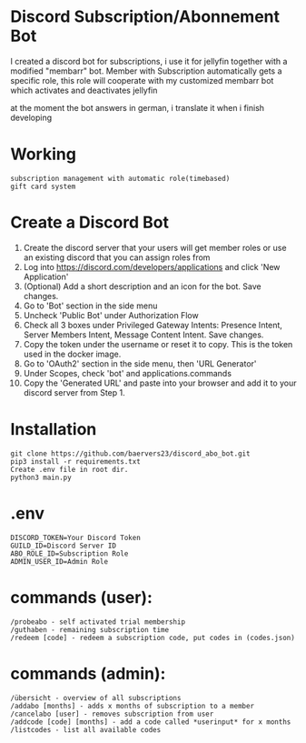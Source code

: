 # Discord Subscription/Abonnement Bot

I created a discord bot for subscriptions, i use it for jellyfin together with a modified "membarr" bot.
Member with Subscription automatically gets a specific role, this role will cooperate with my customized membarr bot which activates and deactivates jellyfin

at the moment the bot answers in german, i translate it when i finish developing

# Working
```
subscription management with automatic role(timebased)
gift card system
```

# Create a Discord Bot
 1) Create the discord server that your users will get member roles or use an existing discord that you can assign roles from
 2) Log into https://discord.com/developers/applications and click 'New Application'
 3) (Optional) Add a short description and an icon for the bot. Save changes.
 4) Go to 'Bot' section in the side menu
 5) Uncheck 'Public Bot' under Authorization Flow
 6) Check all 3 boxes under Privileged Gateway Intents: Presence Intent, Server Members Intent, Message Content Intent. Save changes.
 7) Copy the token under the username or reset it to copy. This is the token used in the docker image.
 8) Go to 'OAuth2' section in the side menu, then 'URL Generator'
 9) Under Scopes, check 'bot' and applications.commands
10) Copy the 'Generated URL' and paste into your browser and add it to your discord server from Step 1.

# Installation
```
git clone https://github.com/baervers23/discord_abo_bot.git
pip3 install -r requirements.txt 
Create .env file in root dir.
python3 main.py
```

# .env
```
DISCORD_TOKEN=Your Discord Token
GUILD_ID=Discord Server ID
ABO_ROLE_ID=Subscription Role
ADMIN_USER_ID=Admin Role
```

# commands (user):
```
/probeabo - self activated trial membership
/guthaben - remaining subscription time
/redeem [code] - redeem a subscription code, put codes in (codes.json)
```

# commands (admin):
```
/übersicht - overview of all subscriptions
/addabo [months] - adds x months of subscription to a member
/cancelabo [user] - removes subscription from user
/addcode [code] [months] - add a code called *userinput* for x months
/listcodes - list all available codes 
```


